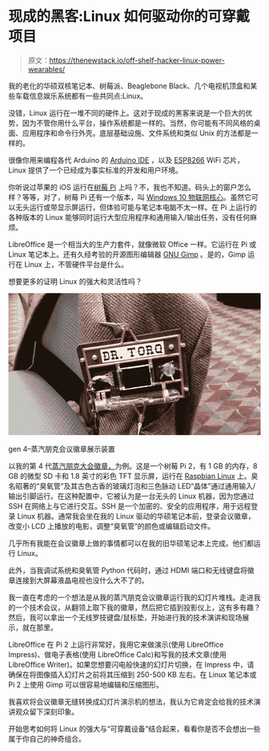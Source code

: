 # 现成的黑客:Linux 如何驱动你的可穿戴项目

> 原文：<https://thenewstack.io/off-shelf-hacker-linux-power-wearables/>

我的老化的华硕双核笔记本、树莓派、Beaglebone Black、几个电视机顶盒和某些车载信息娱乐系统都有一些共同点:Linux。

没错，Linux 运行在一堆不同的硬件上。这对于现成的黑客来说是一个巨大的优势，因为不管你用什么平台，操作系统都是一样的。当然，你可能有不同风格的桌面、应用程序和命令行外壳。底层基础设施、文件系统和类似 Unix 的方法都是一样的。

很像你用来编程各代 Arduino 的 [Arduino IDE](https://thenewstack.io/off-shelf-hacker-tooling-around-arduino-ide/) ，以及 [ESP8266](https://thenewstack.io/off-shelf-hacker-split-personality-esp8266/) WiFi 芯片，Linux 提供了一个已经成为事实标准的开发和用户环境。

你听说过苹果的 iOS 运行在[树莓 Pi](https://thenewstack.io/off-shelf-hacker-first-look-raspberry-pi-3/) 上吗？不，我也不知道。码头上的窗户怎么样？等等，对了，树莓 Pi 还有一个版本，叫 [Windows 10 物联网核心](https://dev.windows.com/en-us/iot)。虽然它可以无头运行或带显示屏运行，但体验可能与笔记本电脑不太一样。在 Pi 上运行的各种版本的 Linux 能够同时运行大型应用程序和通用输入/输出任务，没有任何麻烦。

LibreOffice 是一个相当大的生产力套件，就像微软 Office 一样。它运行在 Pi 或 Linux 笔记本上。还有久经考验的开源图形编辑器 [GNU Gimp](https://www.gimp.org/) 。是的，Gimp 运行在 Linux 上，不管硬件平台是什么。

想要更多的证明 Linux 的强大和灵活性吗？

![Gen 4 - Steampunk Conference Badge display unit](img/e7c703d8e9884ddae5aaddcfd8e7ec95.png)

gen 4–蒸汽朋克会议徽章展示装置

以我的第 4 代[蒸汽朋克大会徽章，](https://thenewstack.io/hacking-hardware-the-never-ending-saga-of-steampunk-name-badge-development/)为例。这是一个树莓 Pi 2，有 1 GB 的内存，8 GB 的微型 SD 卡和 1.8 英寸的彩色 TFT 显示屏，运行在 [Raspbian Linux](https://www.raspbian.org/) 上。臭名昭著的“臭氧管”及其古色古香的玻璃灯泡和三色脉动 LED“晶体”通过通用输入/输出引脚运行。在这种配置中，它被认为是一台无头的 Linux 机器，因为您通过 SSH 在网络上与它进行交互。SSH 是一个加密的、安全的应用程序，用于远程登录 Linux 机器。通常我会坐在我的 Linux 驱动的华硕笔记本前，登录会议徽章，改变小 LCD 上播放的电影，调整“臭氧管”的颜色或编辑启动文件。

几乎所有我能在会议徽章上做的事情都可以在我的旧华硕笔记本上完成。他们都运行 Linux。

此外，当我调试系统和臭氧管 Python 代码时，通过 HDMI 端口和无线键盘将徽章连接到大屏幕液晶电视也没什么大不了的。

我一直在考虑的一个想法是从我的蒸汽朋克会议徽章运行我的幻灯片堆栈。走进我的一个技术会议，从翻领上取下我的徽章，然后把它插到投影仪上，这有多有趣？然后，我可以拿出一个无线罗技键盘/鼠标垫，开始进行我的技术演讲和现场展示，就在那里。

LibreOffice 在 Pi 2 上运行非常好，我用它来做演示(使用 LibreOffice Impress)、做电子表格(使用 LibreOffice Calc)和写我的技术文章(使用 LibreOffice Writer)。如果您想要闪电般快速的幻灯片切换，在 Impress 中，请确保在将图像插入幻灯片之前将其压缩到 250-500 KB 左右。在 Linux 笔记本或 Pi 2 上使用 Gimp 可以很容易地编辑和压缩图形。

我喜欢将会议徽章无缝转换成幻灯片演示机的想法，我认为它肯定会给我的技术演讲观众留下深刻印象。

开始思考如何将 Linux 的强大与“可穿戴设备”结合起来，看看你是否不会想出一些属于你自己的神奇组合。

<svg xmlns:xlink="http://www.w3.org/1999/xlink" viewBox="0 0 68 31" version="1.1"><title>Group</title> <desc>Created with Sketch.</desc></svg>